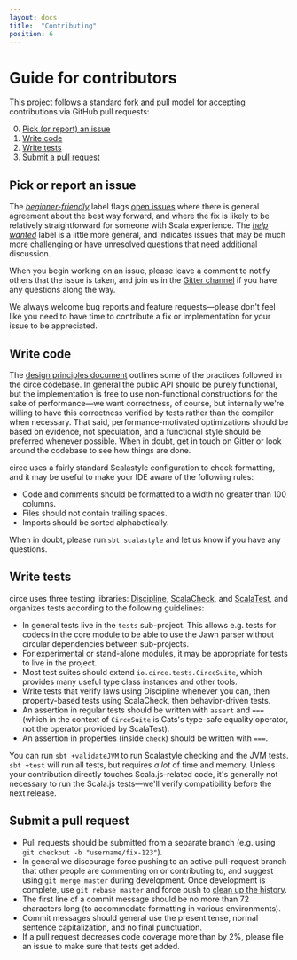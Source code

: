 ```yaml
---
layout: docs
title:  "Contributing"
position: 6
---
```


# Guide for contributors

This project follows a standard [fork and pull][fork-and-pull] model for accepting contributions via
GitHub pull requests:

0. [Pick (or report) an issue](#pick-or-report-an-issue)
1. [Write code](#write-code)
2. [Write tests](#write-tests)
3. [Submit a pull request](#submit-a-pull-request)

## Pick or report an issue

The [_beginner-friendly_][beginner-friendly] label flags [open issues][issues] where there is
general agreement about the best way forward, and where the fix is likely to be relatively
straightforward for someone with Scala experience. The [_help wanted_][help-wanted] label is a
little more general, and indicates issues that may be much more challenging or have unresolved
questions that need additional discussion.

When you begin working on an issue, please leave a comment to notify others that the issue is taken,
and join us in the [Gitter channel][gitter] if you have any questions along the way.

We always welcome bug reports and feature requests—please don't feel like you need to have time to
contribute a fix or implementation for your issue to be appreciated.

## Write code

The [design principles document][design-principles] outlines some of the practices followed in the circe
codebase. In general the public API should be purely functional, but the implementation is free to
use non-functional constructions for the sake of performance—we want correctness, of course, but
internally we're willing to have this correctness verified by tests rather than the compiler when
necessary. That said, performance-motivated optimizations should be based on evidence, not
speculation, and a functional style should be preferred whenever possible. When in doubt, get in
touch on Gitter or look around the codebase to see how things are done.

circe uses a fairly standard Scalastyle configuration to check formatting, and it may be useful to
make your IDE aware of the following rules:

* Code and comments should be formatted to a width no greater than 100 columns.
* Files should not contain trailing spaces.
* Imports should be sorted alphabetically.

When in doubt, please run `sbt scalastyle` and let us know if you have any questions.

## Write tests

circe uses three testing libraries: [Discipline][discipline], [ScalaCheck][scalacheck], and
[ScalaTest][scalatest], and organizes tests according to the following guidelines:

* In general tests live in the `tests` sub-project. This allows e.g. tests for codecs in the core
  module to be able to use the Jawn parser without circular dependencies between sub-projects.
* For experimental or stand-alone modules, it may be appropriate for tests to live in the project.
* Most test suites should extend `io.circe.tests.CirceSuite`, which provides many useful type class
  instances and other tools.
* Write tests that verify laws using Discipline whenever you can, then property-based tests using
  ScalaCheck, then behavior-driven tests.
* An assertion in regular tests should be written with `assert` and `===` (which in the context of
  `CirceSuite` is Cats's type-safe equality operator, not the operator provided by ScalaTest).
* An assertion in properties (inside `check`) should be written with `===`.

You can run `sbt +validateJVM` to run Scalastyle checking and the JVM tests. `sbt +test` will run
all tests, but requires _a lot_ of time and memory. Unless your contribution directly touches
Scala.js-related code, it's generally not necessary to run the Scala.js tests—we'll verify
compatibility before the next release.

## Submit a pull request

* Pull requests should be submitted from a separate branch (e.g. using
  `git checkout -b "username/fix-123"`).
* In general we discourage force pushing to an active pull-request branch that other people are
  commenting on or contributing to, and suggest using `git merge master` during development. Once
  development is complete, use `git rebase master` and force push to [clean up the history][squash].
* The first line of a commit message should be no more than 72 characters long (to accommodate
  formatting in various environments).
* Commit messages should general use the present tense, normal sentence capitalization, and no final
  punctuation.
* If a pull request decreases code coverage more than by 2%, please file an issue to make sure that
  tests get added.

[beginner-friendly]: https://github.com/circe/circe/labels/beginner-friendly
[design-principles]: https://github.com/circe/circe/blob/master/DESIGN.md
[discipline]: https://github.com/typelevel/discipline
[gitter]: https://gitter.im/circe/circe
[fork-and-pull]: https://help.github.com/articles/using-pull-requests/
[help-wanted]: https://github.com/circe/circe/labels/help%20wanted
[issues]: https://github.com/circe/circe/issues
[scalacheck]: https://www.scalacheck.org/
[scalatest]: http://www.scalatest.org/
[squash]: http://gitready.com/advanced/2009/02/10/squashing-commits-with-rebase.html
